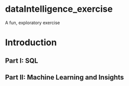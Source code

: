 # dataIntelligence_exercise
A fun, exploratory exercise

# Introduction

## Part I: SQL


## Part II: Machine Learning and Insights
